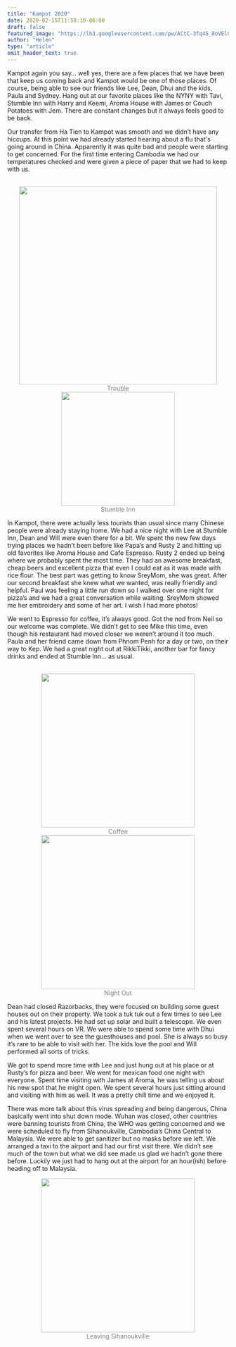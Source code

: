 ```yaml
---
title: "Kampot 2020"
date: 2020-02-15T11:58:10-06:00
draft: false
featured_image: "https://lh3.googleusercontent.com/pw/ACtC-3fq45_8oVElCc6TRppFn6GeIiE11eydZFgmFFFnvBbvt6ceRfGK22CsvOBFXEdkIPOQlAaBeD3KIC_P0dXaG00t2L_BNgoPppEi35zADP5odyNBg_tRfgnDaER_BJmI7c9TDARWly50TYAmEIjTPYm90Q=w1300-h975-no"
author: "Helen"
type: "article"
omit_header_text: true
---
```


Kampot again you say… well yes, there are a few places that we have been that keep us coming back and Kampot would be one of those places. Of course, being able to see our friends like Lee, Dean, Dhui and the kids, Paula and Sydney. Hang out at our favorite places like the NYNY with Tavi, Stumble Inn with Harry and Keemi, Aroma House with James or Couch Potatoes with Jem. There are constant changes but it always feels good to be back. 

Our transfer from Ha Tien to Kampot was smooth and we didn’t have any hiccups. At this point we had already started hearing about a flu that's going around in China. Apparently it was quite bad and people were starting to get concerned. For the first time entering Cambodia we had our temperatures checked and were given a piece of paper that we had to keep with us.

</br>
<div style="text-align: center">
  <a style="display:inline-block;text-decoration:none;color: grey;" href="https://photos.google.com/share/AF1QipPScX5LCMSfvkyHyUlEZowsNLuH7WByFJh2gsYlXZAZLcaXrg3nxMtf2smy-Q2SKQ/photo/AF1QipO6U0DTrowj1JH1_964EvkAbCQB6OoF7xT8VGUP?key=ZHVSVlFzUDFDbW1pbGI3SFVmZ1hta3pPZlZoaV9R" target="_blank"><img loading="lazy" src="https://lh3.googleusercontent.com/pw/ACtC-3f3dtibjuAT30uP66bR0h4vp84K2pd0XWm_pXNEAU4ffplnNwD-e6hwXqZLwtLWmgC6XuckFTKEP80hEhoc3M5yZC7H2Hnpd7vAPX4wrLg3xisiudNz3BSTDsCAA3-LrVsJW5ZIZUt8EXswSDLgn_djxQ=w450-no" width="450" /><div>Trouble</div></a>
  <a style="display:inline-block;text-decoration:none;color: grey;" href="https://photos.google.com/share/AF1QipPScX5LCMSfvkyHyUlEZowsNLuH7WByFJh2gsYlXZAZLcaXrg3nxMtf2smy-Q2SKQ/photo/AF1QipPWtnMFgbj56DakT9RdxNMpCa4I3r4K0hYEp2b1?key=ZHVSVlFzUDFDbW1pbGI3SFVmZ1hta3pPZlZoaV9R" target="_blank"><img loading="lazy" src="https://lh3.googleusercontent.com/pw/ACtC-3cpN_ThgWY2LghqckAdgDVStYtujcTYd2W-g59f3qpqUPbISRSGxYXhY7cvzQAKFzDJrjp_mKyqS2_J7_8TuRVzQc1JXBWVXS90naot1wG4j-eJnZoSnhTlplyTDw3y0hhvJ6VHbldODlOGvs8BqFnsSA=w258-no" width="258" /><div>Stumble Inn</div></a>
      </div>

In Kampot, there were actually less tourists than usual since many Chinese people were already staying home. We had a nice night with Lee at Stumble Inn, Dean and Will were even there for a bit. We spent the new few days trying places we hadn’t been before like Papa’s and Rusty 2 and hitting up old favorites like Aroma House and Cafe Espresso. Rusty 2 ended up being where we probably spent the most time. They had an awesome breakfast, cheap beers and excellent pizza that even I could eat as it was made with rice flour. The best part was getting to know SreyMom, she was great. After our second breakfast she knew what we wanted, was really friendly and helpful. Paul was feeling a little run down so I walked over one night for pizza’s and we had a great conversation while waiting. SreyMom showed me her embroidery and some of her art. I wish I had more photos! 

We went to Espresso for coffee, it’s always good. Got the nod from Neil so our welcome was complete. We didn’t get to see Mike this time, even though his restaurant had moved closer we weren’t around it too much. Paula and her friend came down from Phnom Penh for a day or two, on their way to Kep. We had a great night out at RikkiTikki, another bar for fancy drinks and ended at Stumble Inn… as usual. 

</br>
<div style="text-align: center">
  <a style="display:inline-block;text-decoration:none;color: grey;" href="https://photos.google.com/share/AF1QipPScX5LCMSfvkyHyUlEZowsNLuH7WByFJh2gsYlXZAZLcaXrg3nxMtf2smy-Q2SKQ/photo/AF1QipPG_Zt8KtcM5rwKxfQYjaL11izcdoES9X7yZ1sN?key=ZHVSVlFzUDFDbW1pbGI3SFVmZ1hta3pPZlZoaV9R" target="_blank"><img loading="lazy" src="https://lh3.googleusercontent.com/pw/ACtC-3cuj9wJoGsQWeAF-0dFSx4c1BsLkpSEn83m737DW3bt7y0QQE-gttldu8UfBt1OYN0m-3Y6HPxftpKiizrEEtN45g3f4freNVZe1afed1ajZ8n35fNaMlHucDc43zKH8oey97LtiyQ9klkFIGReRUni-g=w350-no" width="350" /><div>Coffee</div></a>
  <a style="display:inline-block;text-decoration:none;color: grey;" href="https://photos.google.com/share/AF1QipPScX5LCMSfvkyHyUlEZowsNLuH7WByFJh2gsYlXZAZLcaXrg3nxMtf2smy-Q2SKQ/photo/AF1QipOu8qs7pLDr3C7bVEIcUNe5g65YbvOsAcsvFGRA?key=ZHVSVlFzUDFDbW1pbGI3SFVmZ1hta3pPZlZoaV9R" target="_blank"><img loading="lazy" src="https://lh3.googleusercontent.com/pw/ACtC-3eCtES6Lkafek6J6ZgNBJpJ_pgGuAiain99SdTAgkwfE8ol39owpRGPgnlrZx9gzGfYY9PSPTzBRBt4iZNk9FI7E3RZCjksBCa25AKSUhhMeD4W54g06k1TPR3yJHRx8F-lLlePGkdnhW_t4Fp0YH8ekQ=w350-no" width="350" /><div>Night Out</div></a>
      </div>

Dean had closed Razorbacks, they were focused on building some guest houses out on their property. We took a tuk tuk out a few times to see Lee and his latest projects. He had set up solar and built a telescope. We even spent several hours on VR. We were able to spend some time with Dhui when we went over to see the guesthouses and pool. She is always so busy it’s rare to be able to visit with her. The kids love the pool and Will performed all sorts of tricks. 

We got to spend more time with Lee and just hung out at his place or at Rusty’s for pizza and beer. We went for mexican food one night with everyone. Spent time visiting with James at Aroma, he was telling us about his new spot that he might open. We spent several hours just sitting around and visiting with him as well. It was a pretty chill time and we enjoyed it. 

There was more talk about this virus spreading and being dangerous, China basically went into shut down mode. Wuhan was closed, other countries were banning tourists from China, the WHO was getting concerned and we were scheduled to fly from Sihanoukville, Cambodia’s China Central to Malaysia. We were able to get sanitizer but no masks before we left.  We arranged a taxi to the airport and had our first visit there. We didn’t see much of the town but what we did see made us glad we hadn’t gone there before. Luckily we just had to hang out at the airport for an hour(ish) before heading off to Malaysia. 
</br>
<div style="text-align: center">
  <a style="display:inline-block;text-decoration:none;color: grey;" href="https://photos.google.com/share/AF1QipPScX5LCMSfvkyHyUlEZowsNLuH7WByFJh2gsYlXZAZLcaXrg3nxMtf2smy-Q2SKQ/photo/AF1QipOe9S8fVxiT2ODY9Pcgk8ePv_nW0FTHmthUZ7_y?key=ZHVSVlFzUDFDbW1pbGI3SFVmZ1hta3pPZlZoaV9R" target="_blank"><img loading="lazy" src="https://lh3.googleusercontent.com/pw/ACtC-3dz15KRqRdTS1moY2-T_XurYumq1uM8kLcIdAuehCwq3YPfDEnX3varogBih7SHkjkiDZhegYB9hUMe_SeYyrGpOKggLKHEXDqFCC9Qr8nnbAhL7CCiv_uHjbWyEoweoYDoa0hqLxSmE9vtLKeuPq1OzA=w350-no" width="350" /><div>Leaving Sihanoukville</div></a> 
      </div>
